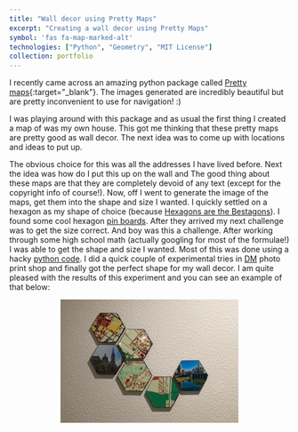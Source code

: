 ```yaml
---
title: "Wall decor using Pretty Maps"
excerpt: "Creating a wall decor using Pretty Maps"
symbol: 'fas fa-map-marked-alt'
technologies: ["Python", "Geometry", "MIT License"]
collection: portfolio
---
```


I recently came across an amazing python package called [Pretty maps](https://github.com/marceloprates/prettymaps){:target="_blank"}. The images generated are incredibly beautiful but are pretty inconvenient to use for navigation! :)

I was playing around with this package and as usual the first thing I created a map of was my own house. This got me thinking that these pretty maps are pretty good as wall decor. The next idea was to come up with locations and ideas to put up. 

The obvious choice for this was all the addresses I have lived before. Next the idea was how do I put this up on the wall and The good thing about these maps are that they are completely devoid of any text (except for the copyright info of course!). Now, off I went to generate the image of the maps, get them into the shape and size I wanted. I quickly settled on a hexagon as my shape of choice (because [Hexagons are the Bestagons](https://www.youtube.com/watch?v=thOifuHs6eY)). I found some cool hexagon [pin boards](https://www.amazon.de/dp/B07JNNM31F?psc=1&ref=ppx_yo2ov_dt_b_product_details). After they arrived my next challenge was to get the size correct. And boy was this a challenge. After working through some high school math (actually googling for most of the formulae!) I was able to get the shape and size I wanted. Most of this was done using a hacky [python code](https://github.com/armandyam/pretty_maps_decor). I did a quick couple of experimental tries in [DM](https://www.dm.de/foto) photo print shop and finally got the perfect shape for my wall decor. I am quite pleased with the results of this experiment and you can see an example of that below:


<p align="center">
  <img src="/images/pretty_maps.png" />
</p>
